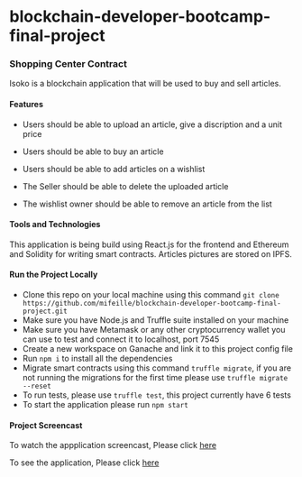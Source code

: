 # blockchain-developer-bootcamp-final-project

### Shopping Center Contract
Isoko is a blockchain application that will be used to buy and sell articles.

#### Features

* Users should be able to upload an article, give a discription and a unit price

* Users should be able to buy an article

* Users should be able to add articles on a wishlist

* The Seller should be able to delete the uploaded article

* The wishlist owner should be able to remove an article from the list

#### Tools and Technologies
This application is being build using React.js for the frontend and Ethereum and Solidity for writing smart contracts.
Articles pictures are stored on IPFS.

#### Run the Project Locally
* Clone this repo on your local machine using this command `git clone https://github.com/mifeille/blockchain-developer-bootcamp-final-project.git`
* Make sure you have Node.js and Truffle suite installed on your machine
* Make sure you have Metamask or any other cryptocurrency wallet you can use to test and connect it to localhost, port 7545
* Create a new workspace on Ganache and link it to this project config file
* Run `npm i` to install all the dependencies
* Migrate smart contracts using this command `truffle migrate`, if you are not running the migrations for the first time please use `truffle migrate --reset`
* To run tests, please use `truffle test`, this project currently have 6 tests
* To start the application please run `npm start`

#### Project Screencast

To watch the appplication screencast, Please click [here](https://www.loom.com/share/b33b0d3c055d440ca68d821fbd060f72)

To see the application, Please click [here](https://mifeille.github.io/blockchain-developer-bootcamp-final-project/)